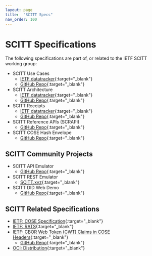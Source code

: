 ```yaml
---
layout: page
title:  "SCITT Specs"
nav_order: 100
---
```


# SCITT Specifications

The following specifications are part of, or related to the IETF SCITT working group:

- SCITT Use Cases
  - [IETF datatracker](https://datatracker.ietf.org/doc/draft-ietf-scitt-software-use-cases/){:target="_blank"}
  - [GitHub Repo](https://github.com/ietf-wg-scitt/draft-ietf-scitt-software-use-cases){:target="_blank"}
- SCITT Architecture
  - [IETF datatracker](https://datatracker.ietf.org/doc/draft-ietf-scitt-architecture/){:target="_blank"}
  - [GitHub Repo](https://github.com/ietf-wg-scitt/draft-ietf-scitt-architecture){:target="_blank"}
- SCITT Receipts
  - [IETF datatracker](https://datatracker.ietf.org/doc/draft-birkholz-scitt-receipts/){:target="_blank"}
  - [GitHub Repo](https://github.com/ietf-scitt/draft-birkholz-scitt-receipts){:target="_blank"}
- SCITT Reference APIs (SCRAPI)
  - [GitHub Repo](https://github.com/ietf-scitt/draft-birkholz-scitt-scrapi/){:target="_blank"}
- SCITT COSE Hash Envelope
  - [GitHub Repo](https://github.com/OR13/draft-steele-cose-hash-envelope){:target="_blank"}

## SCITT Community Projects

- SCITT API Emulator
  - [GitHub Repo](https://github.com/scitt-community/scitt-api-emulator){:target="_blank"}
- SCITT REST Emulator
  - [SCITT.xyz](https://scitt.xyz/){:target="_blank"}
- SCITT DID Web Demo
  - [GitHub Repo](https://github.com/scitt-community/did-web-demo){:target="_blank"}

## SCITT Related Specifications

- [IETF: COSE Specification][cose-spec]{:target="_blank"}
- [IETF: RATS][rats]{:target="_blank"}
- [IETF: CBOR Web Token (CWT) Claims in COSE Headers](https://datatracker.ietf.org/doc/draft-ietf-cose-cwt-claims-in-headers/){:target="_blank"}
  -  [GitHub Repo](https://github.com/tplooker/draft-ietf-cose-cwt-claims-in-headers){:target="_blank"}
- [OCI: Distribution][oci-distribution-spec]{:target="_blank"}


[cose-spec]:               https://datatracker.ietf.org/doc/html/rfc8152
[oci-distribution-spec]:   https://github.com/opencontainers/distribution-spec
[rats]:                    https://datatracker.ietf.org/wg/rats/documents/
